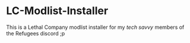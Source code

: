 # LC-Modlist-Installer
This is a Lethal Company modlist installer for my *tech savvy* members of the Refugees discord ;p
